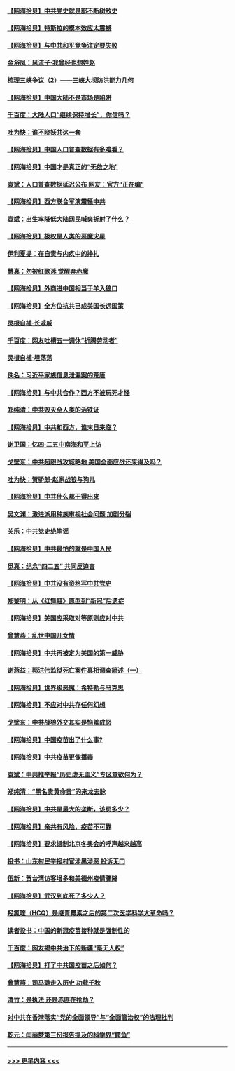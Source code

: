 #### [【网海拾贝】中共党史就是部不断树敌史](../pages/nsc993/n12932844.md?t=05091201) 
#### [【网海拾贝】特斯拉的模本效应太震撼](../pages/nsc993/n12925626.md?t=05091201) 
#### [【网海拾贝】与中共和平竞争注定要失败](../pages/nsc993/n12923326.md?t=05091201) 
#### [金浴凤：风流子‧我曾经也想姓赵](../pages/nsc993/n12920911.md?t=05091201) 
#### [梳理三峡争议（2）——三峡大坝防洪能力几何](../pages/nsc993/n12920173.md?t=05091201) 
#### [【网海拾贝】中国大陆不是市场是陷阱](../pages/nsc993/n12920143.md?t=05091201) 
#### [千百度：大陆人口“继续保持增长”，你信吗？](../pages/nsc993/n12918946.md?t=05091201) 
#### [吐为快：谁不晓妖共这一套](../pages/nsc993/n12918941.md?t=05091201) 
#### [【网海拾贝】中国人口普查数据有多难看？](../pages/nsc993/n12917822.md?t=05091201) 
#### [【网海拾贝】中国才是真正的“无依之地”](../pages/nsc993/n12915845.md?t=05091201) 
#### [袁斌：人口普查数据延迟公布 网友：官方“正在编”](../pages/nsc993/n12915748.md?t=05091201) 
#### [【网海拾贝】西方联合军演震慑中共](../pages/nsc993/n12913466.md?t=05091201) 
#### [袁斌：出生率降低大陆网民喊爽折射了什么？](../pages/nsc993/n12913365.md?t=05091201) 
#### [【网海拾贝】极权是人类的恶魔灾星](../pages/nsc993/n12910697.md?t=05091201) 
#### [伊利夏提：在自责与内疚中的挣扎](../pages/nsc993/n12910493.md?t=05091201) 
#### [慧真：勿被红歌迷 觉醒弃赤魔](../pages/nsc993/n12910485.md?t=05091201) 
#### [【网海拾贝】外商进中国相当于羊入狼口](../pages/nsc993/n12908274.md?t=05091201) 
#### [【网海拾贝】全方位抗共已成美国长远国策](../pages/nsc993/n12906878.md?t=05091201) 
#### [灵根自植‧长戚戚](../pages/nsc993/n12905585.md?t=05091201) 
#### [千百度：网友吐槽五一调休“折腾劳动者”](../pages/nsc993/n12905934.md?t=05091201) 
#### [灵根自植‧坦荡荡](../pages/nsc993/n12905562.md?t=05091201) 
#### [佚名：习近平家族信息泄漏案的荒唐](../pages/nsc993/n12904705.md?t=05091201) 
#### [【网海拾贝】与中共合作？西方不被玩死才怪](../pages/nsc993/n12903873.md?t=05091201) 
#### [郑纯清：中共毁灭全人类的活铁证](../pages/nsc993/n12903785.md?t=05091201) 
#### [【网海拾贝】中共和西方，谁末日来临？](../pages/nsc993/n12903482.md?t=05091201) 
#### [谢卫国：忆四‧二五中南海和平上访](../pages/nsc993/n12902192.md?t=05091201) 
#### [戈壁东：中共超限战攻城略地 美国全面应战还来得及吗？](../pages/nsc993/n12902297.md?t=05091201) 
#### [吐为快：贺骄郎‧赵家战狼与狗儿](../pages/nsc993/n12902280.md?t=05091201) 
#### [【网海拾贝】中共什么都干得出来](../pages/nsc993/n12897500.md?t=05091201) 
#### [吴文渊：激进派用种族审视社会问题 加剧分裂](../pages/nsc993/n12893881.md?t=05091201) 
#### [关乐：中共党史绝笔谣](../pages/nsc993/n12897270.md?t=05091201) 
#### [【网海拾贝】中共最怕的就是中国人民](../pages/nsc993/n12894705.md?t=05091201) 
#### [觅真：纪念“四二五” 共同反迫害](../pages/nsc993/n12894553.md?t=05091201) 
#### [【网海拾贝】中共没有资格写中共党史](../pages/nsc993/n12892231.md?t=05091201) 
#### [郑黎明：从《红舞鞋》原型到“新冠”后遗症](../pages/nsc993/n12890469.md?t=05091201) 
#### [【网海拾贝】美国应采取对等原则应对中共](../pages/nsc993/n12889176.md?t=05091201) 
#### [曾慧燕：乱世中国儿女情](../pages/nsc993/n12887931.md?t=05091201) 
#### [【网海拾贝】中共再被定为美国的第一威胁](../pages/nsc993/n12887580.md?t=05091201) 
#### [谢燕益：郭洪伟监狱死亡案件真相调查简述（一）](../pages/nsc993/n12885648.md?t=05091201) 
#### [【网海拾贝】世界级恶魔：希特勒与马克思](../pages/nsc993/n12884062.md?t=05091201) 
#### [【网海拾贝】不应对中共存任何幻想](../pages/nsc993/n12881460.md?t=05091201) 
#### [戈壁东：中共战狼外交其实是恼羞成怒](../pages/nsc993/n12880392.md?t=05091201) 
#### [【网海拾贝】中国疫苗出了什么事?](../pages/nsc993/n12879124.md?t=05091201) 
#### [【网海拾贝】中共疫苗更像播毒](../pages/nsc993/n12876631.md?t=05091201) 
#### [袁斌：中共推举报“历史虚无主义”专区意欲何为？](../pages/nsc993/n12876530.md?t=05091201) 
#### [郑纯清：“黑名贵黄命贵”的来龙去脉](../pages/nsc993/n12875589.md?t=05091201) 
#### [【网海拾贝】中共是最大的垄断，该罚多少？](../pages/nsc993/n12874006.md?t=05091201) 
#### [【网海拾贝】亲共有风险，疫苗不可靠](../pages/nsc993/n12872224.md?t=05091201) 
#### [【网海拾贝】要求抵制北京冬奥会的呼声越来越高](../pages/nsc993/n12868962.md?t=05091201) 
#### [投书：山东村民举报村官涉黑涉恶 投诉无门](../pages/nsc993/n12869726.md?t=05091201) 
#### [伍新：贺台湾访客增多和美德州疫情骤降](../pages/nsc993/n12865651.md?t=05091201) 
#### [【网海拾贝】武汉到底死了多少人？](../pages/nsc993/n12863707.md?t=05091201) 
#### [羟氯喹（HCQ）是继青霉素之后的第二次医学科学大革命吗？](../pages/nsc993/n12638564.md?t=05091201) 
#### [读者投书：中国的新冠疫苗接种就是强制性的](../pages/nsc993/n12859932.md?t=05091201) 
#### [千百度：网友揭中共治下的新疆“毫无人权”](../pages/nsc993/n12858385.md?t=05091201) 
#### [【网海拾贝】打了中共国疫苗之后如何？](../pages/nsc993/n12857866.md?t=05091201) 
#### [曾慧燕：司马璐走入历史 功载千秋](../pages/nsc993/n12856996.md?t=05091201) 
#### [清竹：是执法 还是赤匪在抢劫？](../pages/nsc993/n12856952.md?t=05091201) 
#### [对中共在香港落实“党的全面领导”与“全面管治权”的法理批判](../pages/nsc993/n12856929.md?t=05091201) 
#### [乾元：闫丽梦第三份报告提及的科学界“鳄鱼”](../pages/nsc993/n12855985.md?t=05091201) 

----
#### [ >>> 更早内容 <<< ](../indexes/nsc993-earlier.md)
